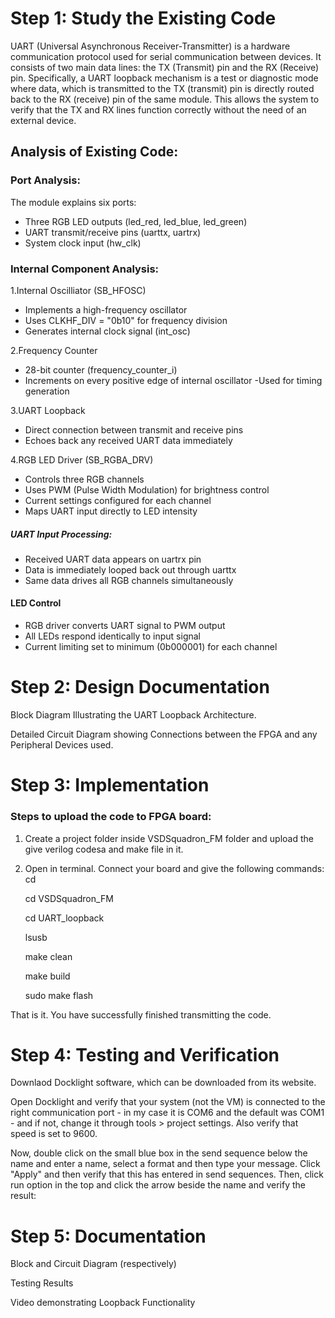 # Step 1: Study the Existing Code
UART (Universal Asynchronous Receiver-Transmitter) is a hardware communication protocol used for serial communication between devices. It consists of two main data lines: the TX (Transmit) pin and the RX (Receive) pin. Specifically, a UART loopback mechanism is a test or diagnostic mode where data, which is transmitted to the TX (transmit) pin is directly routed back to the RX (receive) pin of the same module. This allows the system to verify that the TX and RX lines function correctly without the need of an external device.

## Analysis of Existing Code:

### Port Analysis:
The module explains six ports:
- Three RGB LED outputs (led_red, led_blue, led_green)
- UART transmit/receive pins (uarttx, uartrx)
- System clock input (hw_clk)

### Internal Component Analysis:

1.Internal Oscilliator (SB_HFOSC)
- Implements a high-frequency oscillator
- Uses CLKHF_DIV = "0b10" for frequency division
- Generates internal clock signal (int_osc)

2.Frequency Counter
- 28-bit counter (frequency_counter_i)
- Increments on every positive edge of internal oscillator
-Used for timing generation

3.UART Loopback
- Direct connection between transmit and receive pins
- Echoes back any received UART data immediately
  
4.RGB LED Driver (SB_RGBA_DRV)
- Controls three RGB channels
- Uses PWM (Pulse Width Modulation) for brightness control
- Current settings configured for each channel
- Maps UART input directly to LED intensity

##### UART Input Processing:
- Received UART data appears on uartrx pin
- Data is immediately looped back out through uarttx
- Same data drives all RGB channels simultaneously

#### LED Control
- RGB driver converts UART signal to PWM output
- All LEDs respond identically to input signal
- Current limiting set to minimum (0b000001) for each channel

# Step 2: Design Documentation
Block Diagram Illustrating the UART Loopback Architecture.

Detailed Circuit Diagram showing Connections between the FPGA and any Peripheral Devices used.

# Step 3: Implementation
### Steps to upload the code to FPGA board:
1. Create a project folder inside VSDSquadron_FM folder and upload the give verilog codesa and make file in it.

2. Open in terminal. Connect your board and give the following commands:
   cd

   cd VSDSquadron_FM

   cd UART_loopback

   lsusb

   make clean

    make build

   sudo make flash

That is it. You have successfully finished transmitting the code.


# Step 4: Testing and Verification

Downlaod Docklight software, which can be downloaded from its website.

Open Docklight and verify that your system (not the VM) is connected to the right communication port - in my case it is COM6 and the default was COM1 - and if not, change it through tools > project settings. Also verify that speed is set to 9600.

Now, double click on the small blue box in the send sequence below the name and enter a name, select a format and then type your message. Click "Apply" and then verify that this has entered in send sequences. Then, click run option in the top and click the arrow beside the name and verify the result:

# Step 5: Documentation

Block and Circuit Diagram (respectively)

Testing Results

Video demonstrating Loopback Functionality



  
